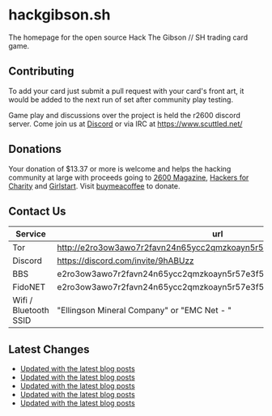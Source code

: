 # hackgibson.sh
The homepage for the open source Hack The Gibson // SH trading card game.


## Contributing

To add your card just submit a pull request with your card's front art, it would be added to the next run of set after community play testing.

Game play and discussions over the project is held the r2600 discord server. Come join us at [Discord](https://discord.com/invite/9hABUzz) or via IRC at https://www.scuttled.net/


## Donations

Your donation of $13.37 or more is welcome and helps the hacking community at large with proceeds going to [2600 Magazine](https://2600.com/), [Hackers for Charity](https://hackersforcharity.org) and [Girlstart](https://girlstart.org).  Visit [buymeacoffee](https://www.buymeacoffee.com/hackgibson.sh) to donate.


## Contact Us

Service | url
-|-
Tor | http://e2ro3ow3awo7r2favn24n65ycc2qmzkoayn5r57e3f56nvjwdcgg32ad.onion
Discord | https://discord.com/invite/9hABUzz
BBS | e2ro3ow3awo7r2favn24n65ycc2qmzkoayn5r57e3f56nvjwdcgg32ad.onion:23
FidoNET | e2ro3ow3awo7r2favn24n65ycc2qmzkoayn5r57e3f56nvjwdcgg32ad.onion:24554
Wifi / Bluetooth SSID | "Ellingson Mineral Company" or "EMC Net - <fidonet address>"

## Latest Changes
<!-- BLOG-POST-LIST:START -->
- [Updated with the latest blog posts](https://github.com/DFW2600/hackgibson.sh/commit/8f9a40f170db12264ca7bb7b9720b3b71d05501c)
- [Updated with the latest blog posts](https://github.com/DFW2600/hackgibson.sh/commit/58ef4487dd026142fab814fc7d6692344ed2aa14)
- [Updated with the latest blog posts](https://github.com/DFW2600/hackgibson.sh/commit/47eb5140d4af9bf89a83f29507f18e8327d0f924)
- [Updated with the latest blog posts](https://github.com/DFW2600/hackgibson.sh/commit/72ff0f2e406b962d2149684b6fb165a5db395e7e)
- [Updated with the latest blog posts](https://github.com/DFW2600/hackgibson.sh/commit/b71f032abbd4cde49188fd59c38c4f7acbf40cf6)
<!-- BLOG-POST-LIST:END -->
